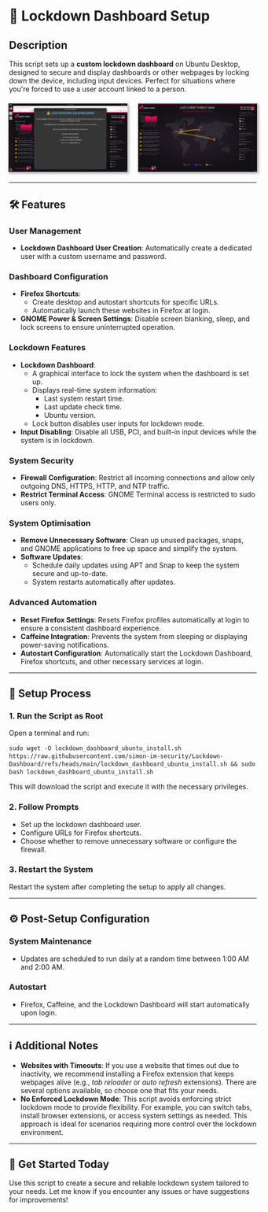 <!DOCTYPE html>
<html lang="en">
<head>
    <meta charset="UTF-8">
    <meta name="viewport" content="width=device-width, initial-scale=1.0">
</head>
<body>
    <h1>🚀 Lockdown Dashboard Setup</h1>
    <h2>Description</h2>
    <p>This script sets up a <strong>custom lockdown dashboard</strong> on Ubuntu Desktop, designed to secure and display dashboards or other webpages by locking down the device, including input devices. Perfect for situations where you're forced to use a user account linked to a person.</p>
    <div style="display: flex; gap: 20px; justify-content: center; margin: 20px 0;">
        <img src="https://github.com/simon-im-security/Lockdown-Dashboard/blob/main/before.png" alt="Before Lockdown" style="width:48%; border:1px solid #ccc; box-shadow: 2px 2px 5px #aaa;">
        <img src="https://github.com/simon-im-security/Lockdown-Dashboard/blob/main/after.png" alt="After Lockdown" style="width:48%; border:1px solid #ccc; box-shadow: 2px 2px 5px #aaa;">
    </div>
    <hr>
    <h2>🛠️ Features</h2>
    <h3>User Management</h3>
    <ul>
        <li><strong>Lockdown Dashboard User Creation</strong>: Automatically create a dedicated user with a custom username and password.</li>
    </ul>
    <h3>Dashboard Configuration</h3>
    <ul>
        <li><strong>Firefox Shortcuts</strong>: 
            <ul>
                <li>Create desktop and autostart shortcuts for specific URLs.</li>
                <li>Automatically launch these websites in Firefox at login.</li>
            </ul>
        </li>
        <li><strong>GNOME Power &amp; Screen Settings</strong>: Disable screen blanking, sleep, and lock screens to ensure uninterrupted operation.</li>
    </ul>
    <h3>Lockdown Features</h3>
    <ul>
        <li><strong>Lockdown Dashboard</strong>: 
            <ul>
                <li>A graphical interface to lock the system when the dashboard is set up.</li>
                <li>Displays real-time system information:
                    <ul>
                        <li>Last system restart time.</li>
                        <li>Last update check time.</li>
                        <li>Ubuntu version.</li>
                    </ul>
                </li>
                <li>Lock button disables user inputs for lockdown mode.</li>
            </ul>
        </li>
        <li><strong>Input Disabling</strong>: Disable all USB, PCI, and built-in input devices while the system is in lockdown.</li>
    </ul>
    <h3>System Security</h3>
    <ul>
        <li><strong>Firewall Configuration</strong>: Restrict all incoming connections and allow only outgoing DNS, HTTPS, HTTP, and NTP traffic.</li>
        <li><strong>Restrict Terminal Access</strong>: GNOME Terminal access is restricted to sudo users only.</li>
    </ul>
    <h3>System Optimisation</h3>
    <ul>
        <li><strong>Remove Unnecessary Software</strong>: Clean up unused packages, snaps, and GNOME applications to free up space and simplify the system.</li>
        <li><strong>Software Updates</strong>: 
            <ul>
                <li>Schedule daily updates using APT and Snap to keep the system secure and up-to-date.</li>
                <li>System restarts automatically after updates.</li>
            </ul>
        </li>
    </ul>
    <h3>Advanced Automation</h3>
    <ul>
        <li><strong>Reset Firefox Settings</strong>: Resets Firefox profiles automatically at login to ensure a consistent dashboard experience.</li>
        <li><strong>Caffeine Integration</strong>: Prevents the system from sleeping or displaying power-saving notifications.</li>
        <li><strong>Autostart Configuration</strong>: Automatically start the Lockdown Dashboard, Firefox shortcuts, and other necessary services at login.</li>
    </ul>
    <hr>
    <h2>📝 Setup Process</h2>
    <h3>1. Run the Script as Root</h3>
    <p>Open a terminal and run:</p>
    <pre><code>sudo wget -O lockdown_dashboard_ubuntu_install.sh https://raw.githubusercontent.com/simon-im-security/Lockdown-Dashboard/refs/heads/main/lockdown_dashboard_ubuntu_install.sh && sudo bash lockdown_dashboard_ubuntu_install.sh</code></pre>
    <p>This will download the script and execute it with the necessary privileges.</p>
    <h3>2. Follow Prompts</h3>
    <ul>
        <li>Set up the lockdown dashboard user.</li>
        <li>Configure URLs for Firefox shortcuts.</li>
        <li>Choose whether to remove unnecessary software or configure the firewall.</li>
    </ul>
    <h3>3. Restart the System</h3>
    <p>Restart the system after completing the setup to apply all changes.</p>
    <hr>
    <h2>⚙️ Post-Setup Configuration</h2>
    <h3>System Maintenance</h3>
    <ul>
        <li>Updates are scheduled to run daily at a random time between 1:00 AM and 2:00 AM.</li>
    </ul>
    <h3>Autostart</h3>
    <ul>
        <li>Firefox, Caffeine, and the Lockdown Dashboard will start automatically upon login.</li>
    </ul>
    <hr>
    <h2>ℹ️ Additional Notes</h2>
    <ul>
        <li><strong>Websites with Timeouts</strong>: If you use a website that times out due to inactivity, we recommend installing a Firefox extension that keeps webpages alive (e.g., <i>tab reloader</i> or <i>auto refresh</i> extensions). There are several options available, so choose one that fits your needs.</li>
        <li><strong>No Enforced Lockdown Mode</strong>: This script avoids enforcing strict lockdown mode to provide flexibility. For example, you can switch tabs, install browser extensions, or access system settings as needed. This approach is ideal for scenarios requiring more control over the lockdown environment.</li>
    </ul>
    <hr>
    <h2>🎉 Get Started Today</h2>
    <p>Use this script to create a secure and reliable lockdown system tailored to your needs. Let me know if you encounter any issues or have suggestions for improvements!</p>
</body>
</html>
